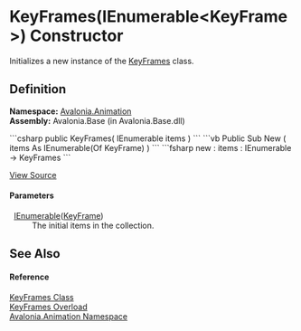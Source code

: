 # KeyFrames(IEnumerable&lt;KeyFrame&gt;) Constructor


Initializes a new instance of the <a href="T_Avalonia_Animation_KeyFrames">KeyFrames</a> class.



## Definition
**Namespace:** <a href="N_Avalonia_Animation">Avalonia.Animation</a>  
**Assembly:** Avalonia.Base (in Avalonia.Base.dll)

<Tabs groupId="api-code-preview">
<TabItem value="csharp" label="C#">
```csharp
public KeyFrames(
	IEnumerable<KeyFrame> items
)
```
</TabItem>
<TabItem value="vb" label="VB">
```vb
Public Sub New ( 
	items As IEnumerable(Of KeyFrame)
)
```
</TabItem>
<TabItem value="fsharp" label="F#">
```fsharp
new : 
        items : IEnumerable<KeyFrame> -> KeyFrames
```
</TabItem>
</Tabs>



<a href="https://github.com/AvaloniaUI/Avalonia/tree/master/src/Avalonia.Base/Animation/KeyFrames.cs#L25" title="View the source code">View Source</a>



#### Parameters
<dl><dt>  <a href="https://learn.microsoft.com/dotnet/api/system.collections.generic.ienumerable-1" target="_blank" rel="noopener noreferrer">IEnumerable</a>(<a href="T_Avalonia_Animation_KeyFrame">KeyFrame</a>)</dt><dd>The initial items in the collection.</dd></dl>

## See Also


#### Reference
<a href="T_Avalonia_Animation_KeyFrames">KeyFrames Class</a>  
<a href="Overload_Avalonia_Animation_KeyFrames__ctor">KeyFrames Overload</a>  
<a href="N_Avalonia_Animation">Avalonia.Animation Namespace</a>  

